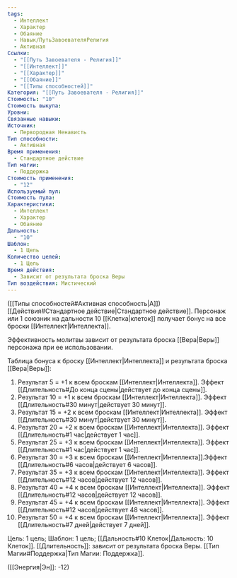 ```yaml
---
tags:
  - Интеллект
  - Характер
  - Обаяние
  - Навык/ПутьЗавоевателяРелигия
  - Активная
Ссылки:
  - "[[Путь Завоевателя - Религия]]"
  - "[[Интеллект]]"
  - "[[Характер]]"
  - "[[Обаяние]]"
  - "[[Типы способностей]]"
Категория: "[[Путь Завоевателя - Религия]]"
Стоимость: "10"
Стоимость выкупа: 
Уровни: 
Связанные навыки: 
Источник:
  - Первородная Ненависть
Тип способности:
  - Активная
Время применения:
  - Стандартное действие
Тип магии:
  - Поддержка
Стоимость применения:
  - "12"
Используемый пул: 
Стоимость пула: 
Характеристики:
  - Интеллект
  - Характер
  - Обаяние
Дальность:
  - "10"
Шаблон:
  - 1 Цель
Количество целей:
  - 1 Цель
Время действия:
  - Зависит от результата броска Веры
Тип воздействия: Мистический
---
```

([[Типы способностей#Активная способность|А]]) [[Действия#Стандартное действие|Стандартное действие]]. Персонаж или 1 союзник на дальности 10 [[Клетка|клеток]] получает бонус на все броски [[Интеллект|Интеллекта]]. 

Эффективность молитвы зависит от результата броска [[Вера|Веры]] персонажа при ее использовании. 

Таблица бонуса к броску [[Интеллект|Интеллекта]] и результата броска [[Вера|Веры]]:

1. Результат 5 = +1 к всем броскам [[Интеллект|Интеллекта]]. Эффект [[Длительность#До конца сцены|действует до конца сцены]]. 
2. Результат 10 = +1 к всем броскам [[Интеллект|Интеллекта]]. Эффект [[Длительность#30 минут|действует 30 минут]]. 
3. Результат 15 = +2 к всем броскам [[Интеллект|Интеллекта]]. Эффект [[Длительность#30 минут|действует 30 минут]]. 
4. Результат 20 = +2 к всем броскам [[Интеллект|Интеллекта]]. Эффект [[Длительность#1 час|действует 1 час]]. 
5. Результат 25 = +3 к всем броскам [[Интеллект|Интеллекта]]. Эффект [[Длительность#1 час|действует 1 час]]. 
6. Результат 30 = +3 к всем броскам [[Интеллект|Интеллекта]].Эффект [[Длительность#6 часов|действует 6 часов]]. 
7. Результат 35 = +3 к всем броскам [[Интеллект|Интеллекта]]. Эффект [[Длительность#12 часов|действует 12 часов]].
8. Результат 40 = +4 к всем броскам [[Интеллект|Интеллекта]]. Эффект [[Длительность#12 часов|действует 12 часов]].
9. Результат 45 = +4 к всем броскам [[Интеллект|Интеллекта]]. Эффект [[Длительность#12 часов|действует 48 часов]].
10. Результат 50 = +4 к всем броскам [[Интеллект|Интеллекта]]. Эффект [[Длительность#7 дней|действует 7 дней]].

Цель: 1 цель; Шаблон: 1 цель; [[Дальность#10 Клеток|Дальность: 10 Клеток]]. [[Длительность]]: зависит от результата броска Веры. [[Тип Магии#Поддержка|Тип Магии: Поддержка]].

([[Энергия|Эн]]: -12)